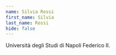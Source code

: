 ```yaml
---
name: Silvia Rossi
first_name: Silvia
last_name: Rossi
hide: false
---
```

Università degli Studi di Napoli Federico II.